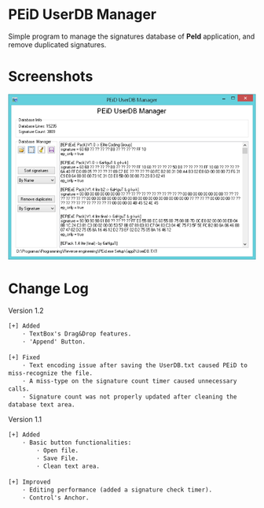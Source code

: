 # PEiD UserDB Manager

Simple program to manage the signatures database of **PeId** application, and remove duplicated signatures.

# Screenshots

![](Preview/PEiD%20UserDB%20Manager%2001.png)

# Change Log

Version 1.2

	[+] Added
		· TextBox's Drag&Drop features.
		· 'Append' Button.

	[+] Fixed
		· Text encoding issue after saving the UserDB.txt caused PEiD to miss-recognize the file.
		· A miss-type on the signature count timer caused unnecessary calls.
		· Signature count was not properly updated after cleaning the database text area.

Version 1.1

	[+] Added
		· Basic button functionalities:
			· Open file.
			· Save File.
			· Clean text area.

	[+] Improved
		· Editing performance (added a signature check timer).
		· Control's Anchor.